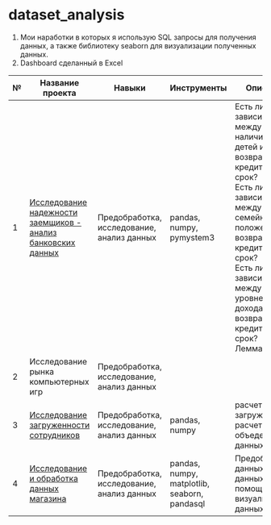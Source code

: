 # dataset_analysis
1. Мои наработки в которых я использую SQL запросы для получения данных, а также библиотеку seaborn для визуализации полученных данных.
2. Dashboard сделанный в Excel

| № | Название проекта | Навыки | Инструменты | Описание |
|---|---|---|---|---|
| 1 | [Исследование надежности<br>заемщиков - анализ банковских<br>данных](https://github.com/n00e1/dataset_analysis/blob/main/Bolgov_%D0%B7%D0%B0%D0%B5%D0%BC%D1%89%D0%B8%D0%BA%D0%B8.ipynb)  | Предобработка,<br>исследование,<br>анализ данных | pandas, numpy, pymystem3                                                   | Есть ли зависимость между наличием детей и возвратом кредита в срок?<br>Есть ли зависимость между семейным положением и возвратом кредита в срок?<br>Есть ли зависимость между уровнем дохода и возвратом кредита в срок?<br>Лемматизация                                                                          |
| 2 | Исследование рынка <br>компьютерных игр  | Предобработка,<br>исследование,<br>анализ данных |  |  |
| 3 | [Исследование загруженности <br>сотрудников](https://github.com/n00e1/dataset_analysis/blob/main/Bolgov_%D0%B7%D0%B0%D0%B3%D1%80%D1%83%D0%B6%D0%B5%D0%BD%D0%BD%D0%BE%D1%81%D1%82%D1%8C_%D1%81%D0%BE%D1%82%D1%80%D1%83%D0%B4%D0%BD%D0%B8%D0%BA%D0%BE%D0%B2.ipynb) | Предобработка,<br>исследование,<br>анализ данных | pandas, numpy | расчет загруженности,<br>расчет ставок, объедение<br>данных, вывод  |
| 4 | [Исследование и обработка данных магазина](https://github.com/n00e1/dataset_analysis/blob/main/dataset_sales_analysis%20.ipynb) | Предобработка, исследование,<br>анализ данных | pandas, numpy, matplotlib,<br>seaborn, pandasql | Предобработка данных, анализ данных  с помощью sql, визуализация данных 
